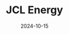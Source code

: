 ---  
layout: startup_page  
title: "JCL Energy"  
id: "jcl.energy"  
permalink: "/jclenergyjcl.energy10152024/"  
website: "https://jcl.energy/"  
funding_round: "Strategic Investment"  
funding_amount: ""  
investors: "Allied Industrial Partners"  
about: "JCL Energy is a value-added distributor of pad-mounted transformers and associated electrical equipment. They serve a diverse range of customers and end markets, including commercial and industrial facilities, electrical contractors, renewables, utilities, and datacenters across the United States. The company offers sales, rental, and service options for their products."  
markets: "Energy, Electrical Equipment, Infrastructure, Consumer Electronics, Electronics, Construction"  
hq: "Sharon, Pennsylvania, United States"  
founded_year: "2018"  
linkedin: "https://www.linkedin.com/company/jcl-energy"  
twitter: ""  
instagram: ""  
facebook: "https://www.facebook.com/jclenergytransformers"  
crunchbase: "https://www.crunchbase.com/organization/jcl-energy"  
pitchbook: "https://pitchbook.com/profiles/company/512884-54"  

date_display: "15-Oct-2024"  
date: "2024-10-15"

# SEO Optimization  
meta_title: "JCL Energy - Strategic Investment"  
meta_description: "JCL Energy, JCL Energy is a value-added distributor of pad-mounted transformers and associated electrical equipment. They serve a diverse range of customers and e..."  
meta_keywords: "JCL Energy, Energy, Electrical Equipment, Infrastructure, Consumer Electronics, Electronics, Construction, Strategic Investment funding"  
canonical_url: "https://startup.projectstartups.com/jclenergyjcl.energy10152024/"  
---